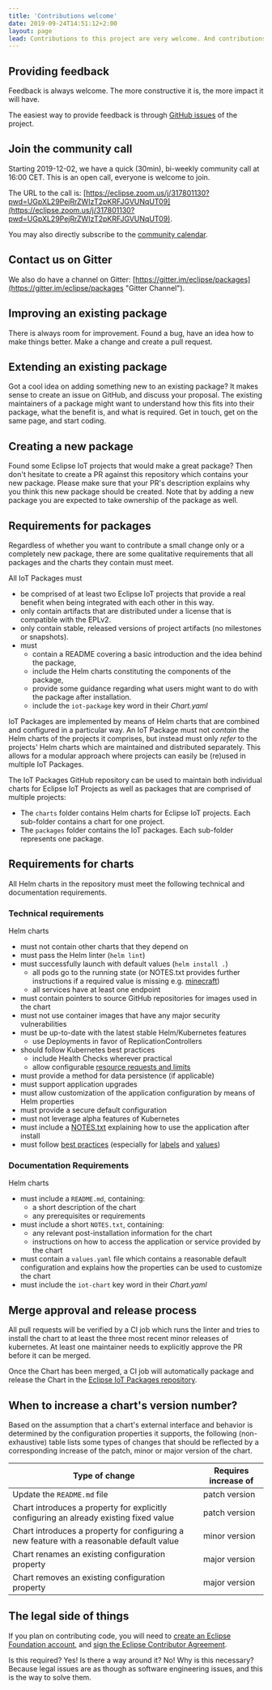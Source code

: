 ```yaml
---
title: 'Contributions welcome'
date: 2019-09-24T14:51:12+2:00
layout: page
lead: Contributions to this project are very welcome. And contributions can come in many different forms, one of it is code.
---
```


## Providing feedback

Feedback is always welcome. The more constructive it is, the more impact it will have.

The easiest way to provide feedback is through
[GitHub issues](https://github.com/eclipse/packages/issues) of the project.

## Join the community call

Starting <time datetime="2019-12-02">2019-12-02</time>, we have a quick (30min), bi-weekly
community call at <time datetime="16:00">16:00</time> CET. This is an open call,
everyone is welcome to join.

The URL to the call is: [https://eclipse.zoom.us/j/317801130?pwd=UGpXL29PejRrZWIzT2pKRFJGVUNqUT09](https://eclipse.zoom.us/j/317801130?pwd=UGpXL29PejRrZWIzT2pKRFJGVUNqUT09).

You may also directly subscribe to the [community calendar](https://calendar.google.com/calendar/embed?src=u5j68s710reqmr37vd78jdlbm4%40group.calendar.google.com).

## Contact us on Gitter

We also do have a channel on Gitter: [https://gitter.im/eclipse/packages](https://gitter.im/eclipse/packages "Gitter Channel").

## Improving an existing package

There is always room for improvement. Found a bug, have an idea how to make things better.
Make a change and create a pull request.

## Extending an existing package

Got a cool idea on adding something new to an existing package? It makes sense to create an issue on GitHub,
and discuss your proposal. The existing maintainers of a package might want to understand how this fits
into their package, what the benefit is, and what is required. Get in touch, get on the same page, and start coding.

## Creating a new package

Found some Eclipse IoT projects that would make a great package? Then don't hesitate to create a
PR against this repository which contains your new package. Please make sure that your PR's description
explains why you think this new package should be created. Note that by adding a new package you
are expected to take ownership of the package as well.

## Requirements for packages

Regardless of whether you want to contribute a small change only or a completely new package, there
are some qualitative requirements that all packages and the charts they contain must meet.

All IoT Packages must

* be comprised of at least two Eclipse IoT projects that provide a real benefit when being
  integrated with each other in this way.
* only contain artifacts that are distributed under a license that is compatible with the EPLv2.
* only contain stable, released versions of project artifacts (no milestones or snapshots).
* must
  * contain a README covering a basic introduction and the idea behind the package,
  * include the Helm charts constituting the components of the package,
  * provide some guidance regarding what users might want to do with the package after installation.
  * include the `iot-package` key word in their *Chart.yaml*

IoT Packages are implemented by means of Helm charts that are combined and configured in
a particular way. An IoT Package must not *contain* the Helm charts of the projects it comprises,
but instead must only *refer* to the projects' Helm charts which are maintained and distributed separately.
This allows for a modular approach where projects can easily be (re)used in multiple IoT Packages.

The IoT Packages GitHub repository can be used to maintain both individual charts for Eclipse IoT Projects
as well as packages that are comprised of multiple projects:

* The `charts` folder contains Helm charts for Eclipse IoT projects. Each sub-folder contains a chart for
  one project.
* The `packages` folder contains the IoT packages. Each sub-folder represents one package.

## Requirements for charts

All Helm charts in the repository must meet the following technical and documentation requirements.

### Technical requirements

Helm charts

* must not contain other charts that they depend on
* must pass the Helm linter (`helm lint`)
* must successfully launch with default values (`helm install .`)
    * all pods go to the running state (or NOTES.txt provides further instructions if a required value is missing e.g. [minecraft](https://github.com/helm/charts/blob/master/stable/minecraft/templates/NOTES.txt#L3))
    * all services have at least one endpoint
* must contain pointers to source GitHub repositories for images used in the chart
* must not use container images that have any major security vulnerabilities
* must be up-to-date with the latest stable Helm/Kubernetes features
    * use Deployments in favor of ReplicationControllers
* should follow Kubernetes best practices
    * include Health Checks wherever practical
    * allow configurable [resource requests and limits](http://kubernetes.io/docs/user-guide/compute-resources/#resource-requests-and-limits-of-pod-and-container)
* must provide a method for data persistence (if applicable)
* must support application upgrades
* must allow customization of the application configuration by means of Helm properties
* must provide a secure default configuration
* must not leverage alpha features of Kubernetes
* must include a [NOTES.txt](https://github.com/helm/helm/blob/master/docs/charts.md#chart-license-readme-and-notes) explaining how to use the application after install
* must follow [best practices](https://github.com/helm/helm/tree/master/docs/chart_best_practices)
  (especially for [labels](https://github.com/helm/helm/blob/master/docs/chart_best_practices/labels.md)
  and [values](https://github.com/helm/helm/blob/master/docs/chart_best_practices/values.md))

### Documentation Requirements

Helm charts

* must include a `README.md`, containing:
    * a short description of the chart
    * any prerequisites or requirements
* must include a short `NOTES.txt`, containing:
    * any relevant post-installation information for the chart
    * instructions on how to access the application or service provided by the chart
* must contain a `values.yaml` file which contains a reasonable default configuration and explains
  how the properties can be used to customize the chart
* must include the `iot-chart` key word in their *Chart.yaml*

## Merge approval and release process

All pull requests will be verified by a CI job which runs the linter and tries to install the chart to at least the three most recent minor releases of kubernetes.
At least one maintainer needs to explicitly approve the PR before it can be merged.

Once the Chart has been merged, a CI job will automatically package and release the Chart in the [Eclipse IoT Packages repository](https://eclipse.org/packages/repository/).

## When to increase a chart's version number?

Based on the assumption that a chart's external interface and behavior is determined by the
configuration properties it supports, the following (non-exhaustive) table lists some types
of changes that should be reflected by a corresponding increase of the patch, minor or major
version of the chart.

| Type of change | Requires increase of |
| -------------- | -------------------- |
| Update the `README.md` file | patch version |
| Chart introduces a property for explicitly configuring an already existing fixed value | patch version |
| Chart introduces a property for configuring a new feature with a reasonable default value | minor version |
| Chart renames an existing configuration property | major version |
| Chart removes an existing configuration property | major version |

## The legal side of things

If you plan on contributing code, you will need to
[create an Eclipse Foundation account](https://accounts.eclipse.org/user/register),
and [sign the Eclipse Contributor Agreement](https://accounts.eclipse.org/user/eca).

Is this required? Yes! Is there a way around it? No! Why is this necessary? Because legal
issues are as though as software engineering issues, and this is the way to solve them.

